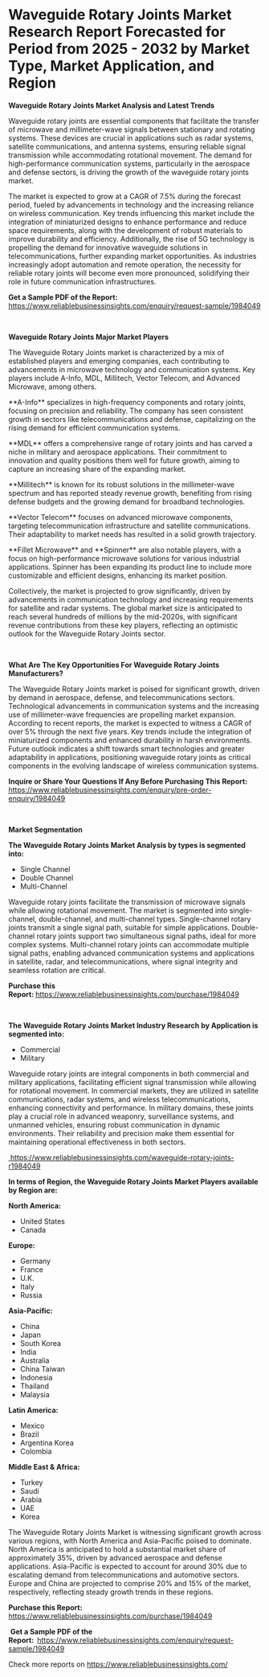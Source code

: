 <p><h1>Waveguide Rotary Joints Market Research Report Forecasted for Period from 2025 -  2032 by Market Type, Market Application, and Region</h1></p><p><strong>Waveguide Rotary Joints Market Analysis and Latest Trends</strong></p>
<p><p>Waveguide rotary joints are essential components that facilitate the transfer of microwave and millimeter-wave signals between stationary and rotating systems. These devices are crucial in applications such as radar systems, satellite communications, and antenna systems, ensuring reliable signal transmission while accommodating rotational movement. The demand for high-performance communication systems, particularly in the aerospace and defense sectors, is driving the growth of the waveguide rotary joints market.</p><p>The market is expected to grow at a CAGR of 7.5% during the forecast period, fueled by advancements in technology and the increasing reliance on wireless communication. Key trends influencing this market include the integration of miniaturized designs to enhance performance and reduce space requirements, along with the development of robust materials to improve durability and efficiency. Additionally, the rise of 5G technology is propelling the demand for innovative waveguide solutions in telecommunications, further expanding market opportunities. As industries increasingly adopt automation and remote operation, the necessity for reliable rotary joints will become even more pronounced, solidifying their role in future communication infrastructures.</p></p>
<p><strong>Get a Sample PDF of the Report:&nbsp;</strong> <a href="https://www.reliablebusinessinsights.com/enquiry/request-sample/1984049?utm_campaign=2350&utm_medium=2&utm_source=Github&utm_content=ia&utm_term=17022025&utm_id=waveguide-rotary-joints">https://www.reliablebusinessinsights.com/enquiry/request-sample/1984049</a></p>
<p>&nbsp;</p>
<p><strong>Waveguide Rotary Joints Major Market Players</strong></p>
<p><p>The Waveguide Rotary Joints market is characterized by a mix of established players and emerging companies, each contributing to advancements in microwave technology and communication systems. Key players include A-Info, MDL, Millitech, Vector Telecom, and Advanced Microwave, among others.</p><p>**A-Info** specializes in high-frequency components and rotary joints, focusing on precision and reliability. The company has seen consistent growth in sectors like telecommunications and defense, capitalizing on the rising demand for efficient communication systems. </p><p>**MDL** offers a comprehensive range of rotary joints and has carved a niche in military and aerospace applications. Their commitment to innovation and quality positions them well for future growth, aiming to capture an increasing share of the expanding market.</p><p>**Millitech** is known for its robust solutions in the millimeter-wave spectrum and has reported steady revenue growth, benefiting from rising defense budgets and the growing demand for broadband technologies.</p><p>**Vector Telecom** focuses on advanced microwave components, targeting telecommunication infrastructure and satellite communications. Their adaptability to market needs has resulted in a solid growth trajectory.</p><p>**Fillet Microwave** and **Spinner** are also notable players, with a focus on high-performance microwave solutions for various industrial applications. Spinner has been expanding its product line to include more customizable and efficient designs, enhancing its market position.</p><p>Collectively, the market is projected to grow significantly, driven by advancements in communication technology and increasing requirements for satellite and radar systems. The global market size is anticipated to reach several hundreds of millions by the mid-2020s, with significant revenue contributions from these key players, reflecting an optimistic outlook for the Waveguide Rotary Joints sector.</p></p>
<p>&nbsp;</p>
<p><strong>What Are The Key Opportunities For Waveguide Rotary Joints Manufacturers?</strong></p>
<p><p>The Waveguide Rotary Joints market is poised for significant growth, driven by demand in aerospace, defense, and telecommunications sectors. Technological advancements in communication systems and the increasing use of millimeter-wave frequencies are propelling market expansion. According to recent reports, the market is expected to witness a CAGR of over 5% through the next five years. Key trends include the integration of miniaturized components and enhanced durability in harsh environments. Future outlook indicates a shift towards smart technologies and greater adaptability in applications, positioning waveguide rotary joints as critical components in the evolving landscape of wireless communication systems.</p></p>
<p><strong>Inquire or Share Your Questions If Any Before Purchasing This Report:</strong> <a href="https://www.reliablebusinessinsights.com/enquiry/pre-order-enquiry/1984049?utm_campaign=2350&utm_medium=2&utm_source=Github&utm_content=ia&utm_term=17022025&utm_id=waveguide-rotary-joints">https://www.reliablebusinessinsights.com/enquiry/pre-order-enquiry/1984049</a></p>
<p>&nbsp;</p>
<p><strong>Market Segmentation</strong></p>
<p><strong>The Waveguide Rotary Joints Market Analysis by types is segmented into:</strong></p>
<p><ul><li>Single Channel</li><li>Double Channel</li><li>Multi-Channel</li></ul></p>
<p><p>Waveguide rotary joints facilitate the transmission of microwave signals while allowing rotational movement. The market is segmented into single-channel, double-channel, and multi-channel types. Single-channel rotary joints transmit a single signal path, suitable for simple applications. Double-channel rotary joints support two simultaneous signal paths, ideal for more complex systems. Multi-channel rotary joints can accommodate multiple signal paths, enabling advanced communication systems and applications in satellite, radar, and telecommunications, where signal integrity and seamless rotation are critical.</p></p>
<p><strong>Purchase this Report:&nbsp;</strong><a href="https://www.reliablebusinessinsights.com/purchase/1984049?utm_campaign=2350&utm_medium=2&utm_source=Github&utm_content=ia&utm_term=17022025&utm_id=waveguide-rotary-joints">https://www.reliablebusinessinsights.com/purchase/1984049</a></p>
<p>&nbsp;</p>
<p><strong>The Waveguide Rotary Joints Market Industry Research by Application is segmented into:</strong></p>
<p><ul><li>Commercial</li><li>Military</li></ul></p>
<p><p>Waveguide rotary joints are integral components in both commercial and military applications, facilitating efficient signal transmission while allowing for rotational movement. In commercial markets, they are utilized in satellite communications, radar systems, and wireless telecommunications, enhancing connectivity and performance. In military domains, these joints play a crucial role in advanced weaponry, surveillance systems, and unmanned vehicles, ensuring robust communication in dynamic environments. Their reliability and precision make them essential for maintaining operational effectiveness in both sectors.</p></p>
<p><a href="https://www.reliablebusinessinsights.com/waveguide-rotary-joints-r1984049?utm_campaign=2350&utm_medium=2&utm_source=Github&utm_content=ia&utm_term=17022025&utm_id=waveguide-rotary-joints">&nbsp;https://www.reliablebusinessinsights.com/waveguide-rotary-joints-r1984049</a></p>
<p><strong>In terms of Region, the Waveguide Rotary Joints Market Players available by Region are:</strong></p>
<p>
    <p> <strong> North America: </strong>
        <ul>
            <li>United States</li>
            <li>Canada</li>
        </ul>
        </p> 
    <p> <strong> Europe: </strong>
        <ul>
            <li>Germany</li>
            <li>France</li>
            <li>U.K.</li>
            <li>Italy</li>
            <li>Russia</li>
        </ul>
        </p> 
    <p> <strong> Asia-Pacific: </strong>
        <ul>
            <li>China</li>
            <li>Japan</li>
            <li>South Korea</li>
            <li>India</li>
            <li>Australia</li>
            <li>China Taiwan</li>
            <li>Indonesia</li>
            <li>Thailand</li>
            <li>Malaysia</li>
        </ul>
        </p> 
    <p> <strong> Latin America: </strong>
        <ul>
            <li>Mexico</li>
            <li>Brazil</li>
            <li>Argentina Korea</li>
            <li>Colombia</li>
        </ul>
        </p> 
    <p> <strong> Middle East & Africa: </strong>
        <ul>
            <li>Turkey</li>
            <li>Saudi</li>
            <li>Arabia</li>
            <li>UAE</li>
            <li>Korea</li>
        </ul>
    </p>
    </p>
<p><p>The Waveguide Rotary Joints Market is witnessing significant growth across various regions, with North America and Asia-Pacific poised to dominate. North America is anticipated to hold a substantial market share of approximately 35%, driven by advanced aerospace and defense applications. Asia-Pacific is expected to account for around 30% due to escalating demand from telecommunications and automotive sectors. Europe and China are projected to comprise 20% and 15% of the market, respectively, reflecting steady growth trends in these regions.</p></p>
<p><strong>Purchase this Report: </strong><a href="https://www.reliablebusinessinsights.com/purchase/1984049?utm_campaign=2350&utm_medium=2&utm_source=Github&utm_content=ia&utm_term=17022025&utm_id=waveguide-rotary-joints">https://www.reliablebusinessinsights.com/purchase/1984049</a></p>
<p>&nbsp;<strong>Get a Sample PDF of the Report:&nbsp;&nbsp;</strong><a href="https://www.reliablebusinessinsights.com/enquiry/request-sample/1984049?utm_campaign=2350&utm_medium=2&utm_source=Github&utm_content=ia&utm_term=17022025&utm_id=waveguide-rotary-joints">https://www.reliablebusinessinsights.com/enquiry/request-sample/1984049</a></p>
<p><strong></strong></p>
<p>Check more reports on <a href="https://www.reliablebusinessinsights.com/?utm_campaign=2350&utm_medium=2&utm_source=Github&utm_content=ia&utm_term=17022025&utm_id=waveguide-rotary-joints">https://www.reliablebusinessinsights.com/</a></p>